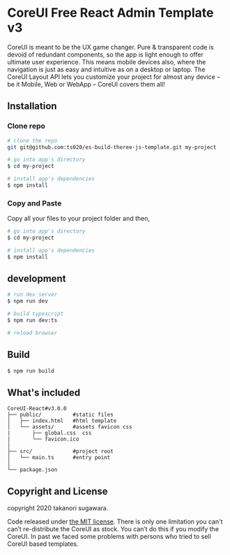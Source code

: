 # CoreUI Free React Admin Template v3

CoreUI is meant to be the UX game changer. Pure & transparent code is devoid of redundant components, so the app is light enough to offer ultimate user experience. This means mobile devices also, where the navigation is just as easy and intuitive as on a desktop or laptop. The CoreUI Layout API lets you customize your project for almost any device – be it Mobile, Web or WebApp – CoreUI covers them all!


## Installation

### Clone repo

``` bash
# clone the repo
git git@github.com:ts020/es-build-theree-js-template.git my-project

# go into app's directory
$ cd my-project

# install app's dependencies
$ npm install
```

### Copy and Paste

Copy all your files to your project folder and then,

``` bash
# go into app's directory
$ cd my-project

# install app's dependencies
$ npm install
```


## development
```bash
# run dev server
$ npm run dev

# build typescript
$ npm run dev:ts

# reload browser
```

## Build
```bash
$ npm run build
```

## What's included
```
CoreUI-React#v3.0.0
├── public/          #static files
│   ├── index.html   #html template
│   └── assets/      #assets favicon css
|       ├── global.css  css
|       └── favicon.ico       
│
├── src/             #project root
│   └── main.ts      #entry point 
│
└── package.json
```

## Copyright and License

copyright 2020 takanori sugawara.   

 
Code released under [the MIT license](https://github.com/coreui/coreui-free-react-admin-template/blob/master/LICENSE).
There is only one limitation you can't can’t re-distribute the CoreUI as stock. You can’t do this if you modify the CoreUI. In past we faced some problems with persons who tried to sell CoreUI based templates.
